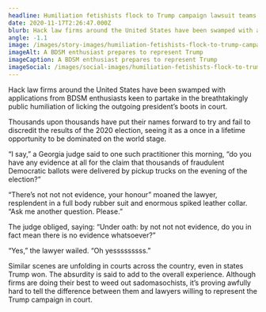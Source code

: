 ```yaml
---
headline: Humiliation fetishists flock to Trump campaign lawsuit teams
date: 2020-11-17T2:26:47.000Z
blurb: Hack law firms around the United States have been swamped with applications from BDSM enthusiasts keen to partake in the breathtakingly public humiliation of licking the outgoing president’s boots in court.
angle: -1.1
image: /images/story-images/humiliation-fetishists-flock-to-trump-campaign-legal-teams.png
imageAlt: A BDSM enthusiast prepares to represent Trump
imageCaption: A BDSM enthusiast prepares to represent Trump
imageSocial: /images/social-images/humiliation-fetishists-flock-to-trump-campaign-legal-teams.png
---
```


Hack law firms around the United States have been swamped with applications from BDSM enthusiasts keen to partake in the breathtakingly public humiliation of licking the outgoing president’s boots in court.

Thousands upon thousands have put their names forward to try and fail to discredit the results of the 2020 election, seeing it as a once in a lifetime opportunity to be dominated on the world stage.

“I say,” a Georgia judge said to one such practitioner this morning, “do you have any evidence at all for the claim that thousands of fraudulent Democratic ballots were delivered by pickup trucks on the evening of the election?”

“There’s not not not evidence, your honour” moaned the lawyer, resplendent in a full body rubber suit and enormous spiked leather collar. “Ask me another question. Please.”

The judge obliged, saying: “Under oath: by not not not evidence, do you in fact mean there is no evidence whatsoever?”

“Yes,” the lawyer wailed. “Oh yesssssssss.”

Similar scenes are unfolding in courts across the country, even in states Trump won. The absurdity is said to add to the overall experience. Although firms are doing their best to weed out sadomasochists, it’s proving awfully hard to tell the difference between them and lawyers willing to represent the Trump campaign in court.
